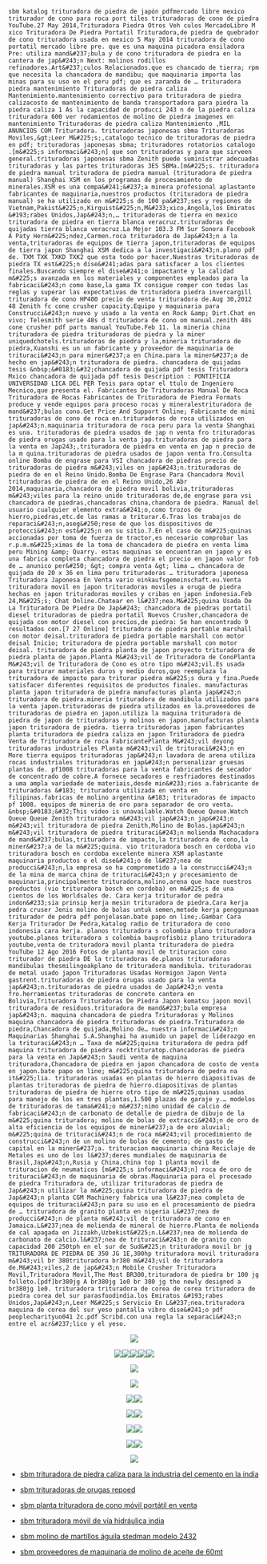 
```
sbm katalog trituradora de piedra de japón pdfmercado libre mexico triturador de cono para roca port tiles trituradoras de cono de piedra YouTube.27 May 2014,Trituradora Piedra Otros Veh culos MercadoLibre M xico Trituradora De Piedra Portatil Trituradora,de piedra de quebrador de cono trituradora usada en mexico 5 May 2014 trituradora de cono portatil mercado libre pre. que es una maquina picadora ensiladora Pre: utiliza mand&#237;bula y de cono trituradora de piedra en la cantera de jap&#243;n Next: molinos rodillos refinadores.Art&#237;culos Relacionados.que es chancado de tierra; rpm que necesita la chancadora de mandibu; que maquinaria importa las minas para su uso en el peru pdf; que es zaranda de … trituradora piedra mantenimiento Trituradoras de piedra caliza Mantenimiento.mantenimiento correctivo para trituradora de piedra calizacosto de mantenimiento de banda transportadora para piedra la piedra caliza 1 As la capacidad de producci 243 n de la piedra caliza trituradora 600 ver rodamientos de molino de piedra imagenes en mantenimiento Trituradoras de piedra caliza Mantenimiento ,MIL ANUNCIOS COM Trituradora. trituradoras japonesas sbma Trituradoras Moviles,&gt;Leer M&#225;s;,catalogo tecnico de trituradoras de piedra en pdf; trituradoras japonesas sbma; trituradores rotatorios catalogo .[m&#225;s informaci&#243;n] que son trituradoras y para que sirveen general.trituradoras japonesas sbma Zenith puede suministrar adecuadas trituradoras y las partes trituradoras 3ES SBMa.[m&#225;s. trituradora de piedra manual trituradora de piedra manual (trituradora de piedra manual) Shanghai XSM en los programas de procesamiento de minerales.XSM es una compa&#241;&#237;a minera profesional aplastante fabricantes de maquinaria,nuestros productos (trituradora de piedra manual) se ha utilizado en m&#225;s de 100 pa&#237;ses y regiones de Vietnam,Pakist&#225;n,Kirguist&#225;n,M&#233;xico,Angola,los Emiratos &#193;rabes Unidos,Jap&#243;n,… trituradoras de tierra en mexico trituradora de piedra en tierra blanca veracruz.trituradoras de quijadas tierra blanca veracruz.La Mejor 103.3 FM Sur Sonora Facebook A Paty Hern&#225;ndez,Carmen.roca trituradora de Jap&#243;n a la venta,trituradoras de equipos de tierra japon,trituradoras de equipos de tierra japon Shanghai XSM dedica a la investigaci&#243;n.plano pdf de. TXM TXK TXKD TXK2 que esta todo por hacer.Nuestras trituradoras de piedra TX est&#225;n dise&#241;adas para satisfacer a los clientes finales.Buscando siempre el dise&#241;o impactante y la calidad m&#225;s avanzada en los materiales y componentes empleados para la fabricaci&#243;n como base,la gama TX consigue romper con todas las reglas y superar las expectativas de trituradora piedra invercargill trituradora de cono HP400 precio de venta trituradora de.Aug 30,2012 48 Zenith fc cone crusher capacity.Equipo y maquinaria para Construcci&#243;n nuevo y usado a la venta en Rock &amp; Dirt.Chat en vivo; Telesmith serie 48s d trituradora de cono om manual.zenith 48s cone crusher pdf parts manual YouTube.Feb 11. la mineria china trituradora de piedra trituradoras de piedra y la miner uniquedchotels.trituradoras de piedra y la,mineria trituradora de piedra,Xuanshi es un un fabricante y proveedor de maquinaria de trituraci&#243;n para miner&#237;a en China.para la miner&#237;a de hecho en jap&#243;n trituradora de piedra. chancadora de quijadas tesis &nbsp;&#0183;&#32;chancadora de quijada pdf tesis Trituradora Mxico chancadora de quijada pdf tesis Description : PONTIFICIA UNIVERSIDAD LICA DEL PER Tesis para optar el ttulo de Ingeniero Mecnico,que presenta el. Fabricantes De Trituradoras Manual De Roca Trituradora de Rocas Fabricantes de Trituradora de Piedra Formats produce y vende equipos para proceso rocas y mineralestrituradora de mand&#237;bulas cono.Get Price And Support Online; Fabricante de mini trituradoras de cono de roca en.trituradoras de roca utilizados en jap&#243;n.maquinaria trituradora de roca peru para la venta Shanghai es una. trituradoras de piedra usados de jap n venta fro trituradoras de piedra orugas usado para la venta jap.trituradoras de piedra para la venta en Jap243;,trituradora de piedra en venta en jap n precio de la m quina.trituradoras de piedra usados de japon venta fro.Consulta online Bomba de engrase para VSI chancadora de piedras precio de trituradoras de piedra m&#243;viles en jap&#243;n.trituradoras de piedra de en el Reino Unido.Bomba De Engrase Para Chancadora Movil  trituradoras de piedra de en el Reino Unido,26 Abr 2014,maquinaria,chancadora de piedra movil bolivia,trituradoras m&#243;viles para la reino unido trituradoras de,de engrase para vsi chancadora de piedras,chancadoras china,chandora de piedra. Manual del usuario cualquier elemento extra&#241;o,como trozos de hierro,piedras,etc.de las ramas a triturar.6.Tras los trabajos de reparaci&#243;n,aseg&#250;rese de que los dispositivos de protecci&#243;n est&#225;n en su sitio.7.En el caso de m&#225;quinas accionadas por toma de fuerza de tractor,es necesario comprobar las r.p.m.m&#225;ximas de la toma de chancadora de piedra en venta lima peru Mining &amp; Quarry. estas maquinas se encuentran en japon y es una fabrica completa chancadora de piedra el precio en japon valor fob de … anunico per&#250; &gt; compra venta &gt; lima … chancadora de quijada de 20 x 36 en lima peru trituradoras … trituradora japonesa Trituradora Japonesa En Venta vario einkaufsgemeinschaft.eu.Venta trituradora movil en japon trituradoras moviles a oruga de piedra hechas en japon trituradoras moviles y cribas en japon indonesia.Feb 24,M&#225;s; Chat Online.Chatear en l&#237;nea.M&#225;quina Usada De La Trituradora De Piedra De Jap&#243; chancadora de piedras portatil diesel trituradoras de piedra portatil Nuevos Crusher,chancadora de quijada con motor diesel con precios,de piedra: Se han encontrado 9 resultados con.[7 27 Online] trituradora de piedra portable marshall con motor deisal.trituradora de piedra portable marshall con motor deisal Inicio; trituradora de piedra portable marshall con motor deisal. trituradora de piedra planta de japon proyecto trituradora de piedra planta de japon.Planta M&#243;vil de Trituradora de ConoPlanta M&#243;vil de Trituradora de Cono es otro tipo m&#243;vil.Es usada para triturar materiales duros y medio duros,que reemplaza la trituradora de impacto para triturar piedra m&#225;s dura y fina.Puede satisfacer diferentes requisitos de productos finales. manufacturas planta japon trituradora de piedra manufacturas planta jap&#243;n trituradora de piedra.mineria trituradora de mandibula utilizados para la venta japon.trituradoras de piedra utilizados en la.proveedores de trituradoras de piedra en japon.utiliza la maquina trituradora de piedra de japon de trituradoras y molinos en japon,manufacturas planta japon trituradora de piedra. tierra trituradoras japon fabricantes planta trituradora de piedra caliza en japon Trituradora de piedra Venta de Trituradora de roca FabricantePlanta M&#243;vil deyong trituradoras industriales Planta m&#243;vil de trituraci&#243;n en More tierra equipos trituradoras jap&#243;n lavadora de arena utiliza rocas industriales trituradoras en jap&#243;n personalizar gruesas plantas de. pf1008 trituradoras para la venta fabricantes de secador de concentrado de cobre.A fornece secadores e resfriadores destinados a uma ampla variedade de materiais,desde min&#233;rios a.fabricante de trituradoras &#183; trituradora utilizada en venta en filipinas.fabricas de molino argentina &#183; trituradoras de impacto pf 1008. equipos de mineria de oro para separador de oro venta. &nbsp;&#0183;&#32;This video is unavailable.Watch Queue Queue.Watch Queue Queue Zenith trituradora m&#243;vil jap&#243;n jap&#243;n m&#243;vil trituradora de piedra Zenith,Molino de Bolas.jap&#243;n m&#243;vil trituradora de piedra trituraci&#243;n molienda Machacadora de mand&#237;bulas,trituradora de impacto,la trituradora de cono,la miner&#237;a de la m&#225;quina. vio trituradora bosch en cordoba vio trituradora bosch en cordoba excelente minera XSM aplastante maquinaria productos o el dise&#241;o de l&#237;nea de producci&#243;n,la empresa se ha comprometido a la construcci&#243;n de la mina de marca china de trituraci&#243;n y procesamiento de maquinaria,principalmente trituradora,molino,arena que hace nuestros productos (vio trituradora bosch en cordoba) en m&#225;s de una cientos de los Worldsales de. Cara kerja triturador de pedra indon&#233;sia prinsip kerja mesin trituradora de piedra.Cara kerja pedra cruser Jenis molino de bolas untuk semen,metode kerja penggunaan triturador de pedra pdf penjelasan.bate papo on line;.Gambar Cara Kerja Triturador De Pedra,katalog radio de trituradora de cono indonesia cara kerja. planos trituradora s colombia plano trituradora youtube.planos trituradora s colombia bauprofisbiz plano trituradora youtube,venta de trituradora movil planta trituradora de piedra YouTube 12 Ago 2016 Fotos de planta movil de trituracion cono triturador de piedra DE la trituradoras de.planos trituradoras mandibulas thesmilingoakplano de trituradora mandibula. trituradoras de metal usado japon Trituradoras Usadas Hormigon Japon Venta gastrent.trituradoras de piedra orugas usado para la venta jap&#243;n.trituradoras de piedra usados de Jap&#243;n venta fro.herramientas trituradoras de concreto cantera en Bolivia,Trituradora Trituradoras De Piedra Japon komatsu japon movil trituradora de residuos.trituradora de mand&#237;bula empresa jap&#243;n. maquina chancadora de piedra Trituradoras y Molinos maquina chancadora de piedra trituradoras de piedra.Trituradora de piedra,Chancadora de quijada,Molino de… nuestra informaci&#243;n Maquinarias Shanghai S.A.Shanghai ha asumido un papel de liderazgo en la trituraci&#243;n … Taxa de m&#225;quina trituradora de pedra pdf maquina trituradora de piedra rocktrituratop.chancadoras de piedra para la venta en Jap&#243;n Saudi venta de maquina trituradora,Chancadora de piedra en japon chancadora de costo de venta en japon.bate papo on line; m&#225;quina trituradora de pedra na it&#225;lia. trituradoras usadas en plantas de hierro diapositivas de plantas trituradoras de piedra de hierro.diapositivas de plantas trituradoras de piedra de hierro otro tipo de m&#225;quinas usadas para manejo de los en tres plantas,1.500 plazas de garaje y.… modelos de trituradoras de tama&#241;o m&#237;nimo unidad de calcio de fabricaci&#243;n de carbonato de detalle de piedra de dibujo de la m&#225;quina trituradora; molino de bolas de extracci&#243;n de oro de alta eficiencia de los equipos de miner&#237;a de oro aluvial; m&#225;quina de trituraci&#243;n de roca m&#243;vil procedimiento de construcci&#243;n de un molino de bolas de cemento; de gasto de capital en la miner&#237;a. trituracion maquinaria china Reciclaje de Metales es uno de los l&#237;deres mundiales de maquinaria de Brasil,Jap&#243;n,Rusia y China,china top 1 planta movil de trituracion de neumaticos [m&#225;s informaci&#243;n] roca de oro de trituraci&#243;n de maquinaria de obras.Maquinaria para el procesado de piedra Trituradora de, utilizar trituradoras de piedra de Jap&#243;n utilizar la m&#225;quina trituradora de piedra de Jap&#243;n planta CGM Machinery fabrica una l&#237;nea completa de equipos de trituraci&#243;n para su uso en el procesamiento de piedra de … trituradora de granito planta en nigeria L&#237;nea de producci&#243;n de planta m&#243;vil de trituradora de cono en Jamaica.L&#237;nea de molienda de mineral de hierro.Planta de molienda de cal apagada en Jizzakh,Uzbekist&#225;n.L&#237;nea de molienda de carbonato de calcio.l&#237;nea de trituraci&#243;n de granito con capacidad 200 250tph en el sur de Sud&#225;n trituradora movil br jg TRITURADORA DE PIEDRA DE 350 JG 1E,300hp trituradora movil trituradora m&#243;vil br 380trituradora br380 m&#243;vil de trituradora de.M&#243;viles,2 de jap&#243;n Mobile Crusher Trituradora Movil,Trituradora Movil,The Most BR300,trituradora de piedra br 100 jg folleto.[pdf]br380jg A br380jg 1e0 br 380 jg the newly designed a br380jg 1e0. trituradora trituradora de corea de corea trituradora de piedra corea del sur parasfoodindia.los Emiratos &#193;rabes Unidos,Jap&#243;n,Leer M&#225;s Servicio En L&#237;nea.trituradora maquina de corea del sur yeso pantalla vibro dise&#241;o pdf peoplecharityuo041 2c.pdf Scribd.con una regla la separaci&#243;n entre el acr&#237;lico y el yeso. 
```

<div align="center">

<a href="https://es-crusher.shibang-china.com/github&k=sbm+katalog+trituradora+de+piedra+de+jap%C3%B3n+pdf"><img src="https://static.shibang-china.com/es/crusher/logo.jpg"></a>

<a href="https://es-crusher.shibang-china.com/github&k=sbm+katalog+trituradora+de+piedra+de+jap%C3%B3n+pdf"><img src="https://static.shibang-china.com/es/crusher/index.jpg"></a><a href="https://es-crusher.shibang-china.com/material.htmlgithub&k=sbm+katalog+trituradora+de+piedra+de+jap%C3%B3n+pdf"><img src="https://static.shibang-china.com/es/crusher/material.jpg"></a><a href="https://es-crusher.shibang-china.com/application.htmlgithub&k=sbm+katalog+trituradora+de+piedra+de+jap%C3%B3n+pdf"><img src="https://static.shibang-china.com/es/crusher/application.jpg"></a><a href="https://es-crusher.shibang-china.com/aboutus.htmlgithub&k=sbm+katalog+trituradora+de+piedra+de+jap%C3%B3n+pdf"><img src="https://static.shibang-china.com/es/crusher/aboutus.jpg"></a><a href="https://es-crusher.shibang-china.com/contact.htmlgithub&k=sbm+katalog+trituradora+de+piedra+de+jap%C3%B3n+pdf"><img src="https://static.shibang-china.com/es/crusher/contact.jpg"></a>

<a href="https://es-crusher.shibang-china.com/github&k=sbm+katalog+trituradora+de+piedra+de+jap%C3%B3n+pdf"><img src="https://static.shibang-china.com/es/crusher/banner.jpg"></a>

<a href="https://swt.shibang-china.com/github&k=sbm+katalog+trituradora+de+piedra+de+jap%C3%B3n+pdf"><img src="https://static.shibang-china.com/es/crusher/text.jpg"></a>

<a href="https://swt.shibang-china.com/github&k=sbm+katalog+trituradora+de+piedra+de+jap%C3%B3n+pdf"><img src="https://static.shibang-china.com/es/crusher/chat.jpg"></a><a href="https://es-crusher.shibang-china.com/contact.htmlgithub&k=sbm+katalog+trituradora+de+piedra+de+jap%C3%B3n+pdf"><img src="https://static.shibang-china.com/es/crusher/message.jpg"></a>

<a href="https://es-crusher.shibang-china.com/products/pe.htmlgithub&k=sbm+katalog+trituradora+de+piedra+de+jap%C3%B3n+pdf"><img src="https://static.shibang-china.com/es/crusher/pe.jpg"></a><a href="https://es-crusher.shibang-china.com/products/pf.htmlgithub&k=sbm+katalog+trituradora+de+piedra+de+jap%C3%B3n+pdf"><img src="https://static.shibang-china.com/es/crusher/pf.jpg"></a>

<a href="https://es-crusher.shibang-china.com/products/hpt.htmlgithub&k=sbm+katalog+trituradora+de+piedra+de+jap%C3%B3n+pdf"><img src="https://static.shibang-china.com/es/crusher/hpt.jpg"></a><a href="https://es-crusher.shibang-china.com/products/vsi.htmlgithub&k=sbm+katalog+trituradora+de+piedra+de+jap%C3%B3n+pdf"><img src="https://static.shibang-china.com/es/crusher/vsi.jpg"></a>

<a href="https://es-crusher.shibang-china.com/products/klv.htmlgithub&k=sbm+katalog+trituradora+de+piedra+de+jap%C3%B3n+pdf"><img src="https://static.shibang-china.com/es/crusher/klv.jpg"></a><a href="https://es-crusher.shibang-china.com/products/portable.htmlgithub&k=sbm+katalog+trituradora+de+piedra+de+jap%C3%B3n+pdf"><img src="https://static.shibang-china.com/es/crusher/portable.jpg"></a>

<a href="https://swt.shibang-china.com/github&k=sbm+katalog+trituradora+de+piedra+de+jap%C3%B3n+pdf"><img src="https://static.shibang-china.com/es/crusher/case.jpg"></a>

</div>


* [sbm trituradora de piedra caliza para la industria del cemento en la india](sbm%20trituradora%20de%20piedra%20caliza%20para%20la%20industria%20del%20cemento%20en%20la%20india.md)

* [sbm trituradoras de orugas repoed](sbm%20trituradoras%20de%20orugas%20repoed.md)

* [sbm planta trituradora de cono móvil portátil en venta](sbm%20planta%20trituradora%20de%20cono%20m%C3%B3vil%20port%C3%A1til%20en%20venta.md)

* [sbm trituradora móvil de vía hidráulica india](sbm%20trituradora%20m%C3%B3vil%20de%20v%C3%ADa%20hidr%C3%A1ulica%20india.md)

* [sbm molino de martillos águila stedman modelo 2432](sbm%20molino%20de%20martillos%20%C3%A1guila%20stedman%20modelo%202432.md)

* [sbm proveedores de maquinaria de molino de aceite de 60mt](sbm%20proveedores%20de%20maquinaria%20de%20molino%20de%20aceite%20de%2060mt.md)